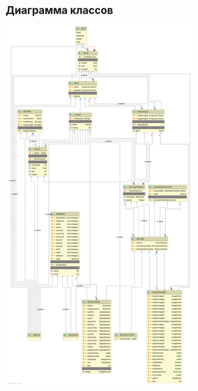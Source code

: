 # Диаграмма классов
![Диаграмма классов](https://github.com/shmouk/JACKPOTSmachine/blob/master/Diagrams/Class/class.png)
